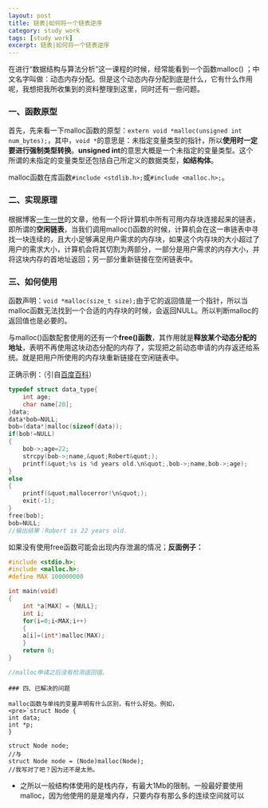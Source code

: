```yaml
---
layout: post
title: 链表|如何将一个链表逆序
category: study work
tags: [study work]
excerpt: 链表|如何将一个链表逆序
---
```

在进行“数据结构与算法分析”这一课程的时候，经常能看到一个函数malloc() ；中文名字叫做：动态内存分配。但是这个动态内存分配到底是什么，它有什么作用呢，我想把我所收集到的资料整理到这里，同时还有一些问题。

### **一、函数原型**

首先，先来看一下malloc函数的原型：`extern void *malloc(unsigned int num_bytes);`，其中，`void *`的意思是：未指定变量类型的指针，所以**使用时一定要进行强制类型转换**。**unsigned int**的意思大概是一个未指定的变量类型。这个所谓的未指定的变量类型还包括自己所定义的数据类型，**如结构体**。

malloc函数在库函数`#include <stdlib.h>;`或`#include <malloc.h>;`。

### 二、实现原理

根据博客[一生一世](https://www.cnblogs.com/ysys/p/6994091.html)的文章，他有一个将计算机中所有可用内存块连接起来的链表，即所谓的**空闲链表**，当我们调用malloc()函数的时候，计算机会在这一串链表中寻找一块连续的，且大小足够满足用户需求的内存块，如果这个内存块的大小超过了用户的需求大小，计算机会将其切割为两部分，一部分是用户需求的内存大小，并将这块内存的首地址返回；另一部分重新链接在空闲链表中。

### **三、如何使用**

函数声明：`void *malloc(size_t size);`由于它的返回值是一个指针，所以当malloc函数无法找到一个合适的内存块的时候，会返回NULL。所以判断malloc的返回值也是必要的。

与malloc()函数配套使用的还有一个**free()函数**，其作用就是**释放某个动态分配的地址**，表明不再使用这块动态分配的内存了，实现把之前动态申请的内存返还给系统。就是把用户所使用的内存块重新链接在空闲链表中。

正确示例：（引自[百度百科](https://baike.baidu.com/item/malloc%E5%87%BD%E6%95%B0/8582146?fromtitle=malloc&fromid=659960&fr=aladdin "malloc&fromid=659960&fr=aladdin")）

```c
typedef struct data_type{
    int age;
    char name[20];
}data;
data*bob=NULL;
bob=(data*)malloc(sizeof(data));
if(bob!=NULL)
{
    bob->;age=22;
    strcpy(bob->;name,&quot;Robert&quot;); 
    printf(&quot;%s is %d years old.\n&quot;,bob->;name,bob->;age);
}
else
{
    printf(&quot;mallocerror!\n&quot;);
    exit(-1);
}  
free(bob);
bob=NULL;
//输出结果：Robert is 22 years old.
```

如果没有使用free函数可能会出现内存泄漏的情况；**反面例子：**
```c
#include <stdio.h>;
#include <malloc.h>;
#define MAX 100000000

int main(void)
{
    int *a[MAX] = {NULL};
    int i;
    for(i=0;i<MAX;i++)
    {
    a[i]=(int*)malloc(MAX);
    }
    return 0;
}

//malloc申请之后没有检测返回值。
```

    ### 四、已解决的问题

    malloc函数与单纯的变量声明有什么区别，有什么好处。例如，
    <pre>`struct Node {
    int data;
    int *p;
    }

    struct Node node;
    //与
    struct Node node = (Node)malloc(Node);
    //我写对了吧？因为还不是太熟。

*   之所以一般结构体使用的是栈内存，有最大1Mb的限制。一般最好要使用malloc，因为他使用的是是堆内存，只要内存有那么多的连续空间就可以
